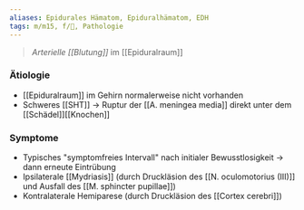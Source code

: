 ```yaml
---
aliases: Epidurales Hämatom, Epiduralhämatom, EDH
tags: m/m15, f/🧠, Pathologie
---
```

> *Arterielle [[Blutung]]* im [[Epiduralraum]]
### Ätiologie
- [[Epiduralraum]] im Gehirn normalerweise nicht vorhanden
- Schweres [[SHT]] → Ruptur der [[A. meningea media]] direkt unter dem [[Schädel]][[Knochen]]
### Symptome
- Typisches "symptomfreies Intervall" nach initialer Bewusstlosigkeit → dann erneute Eintrübung
- Ipsilaterale [[Mydriasis]] (durch Druckläsion des [[N. oculomotorius (III)]] und Ausfall des [[M. sphincter pupillae]])
- Kontralaterale Hemiparese (durch Druckläsion des [[Cortex cerebri]])